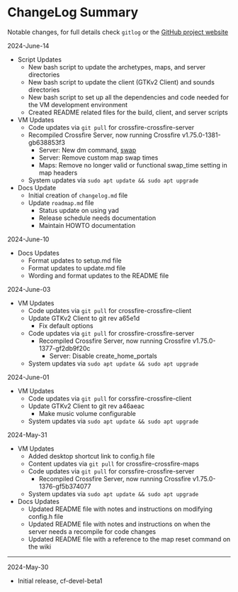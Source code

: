 # ChangeLog Summary

Notable changes, for full details check `gitlog` or the [GitHub project website](https://github.com/tannerrj/crossfire-devel-vm/commits/main/)

2024-June-14

  * Script Updates
    * New bash script to update the archetypes, maps, and server directories
    * New bash script to update the client (GTKv2 Client) and sounds directories
    * New bash script to set up all the dependencies and code needed for the VM development environment
    * Created README related files for the build, client, and server scripts
  * VM Updates
      * Code updates via `git pull` for crossfire-crossfire-server
      * Recompiled Crossfire Server, now running Crossfire v1.75.0-1381-gb638853f3
        * Server: New dm command, [swap](http://wiki.cross-fire.org/dokuwiki/doku.php/dm_commands#swap)
        * Server: Remove custom map swap times
        * Maps: Remove no longer valid or functional swap_time setting in map headers
      * System updates via `sudo apt update && sudo apt upgrade`
  * Docs Update
    * Initial creation of `changelog.md` file
    * Update `roadmap.md` file
      * Status update on using yad
      * Release schedule needs documentation
      * Maintain HOWTO documentation

2024-June-10

  * Docs Updates
    * Format updates to setup.md file
    * Format updates to update.md file
    * Wording and format updates to the README file

2024-June-03

  * VM Updates
    * Code updates via `git pull` for crossfire-crossfire-client
    * Update GTKv2 Client to git rev a65e1d
      * Fix default options
    * Code updates via `git pull` for crossfire-crossfire-server
      * Recompiled Crossfire Server, now running Crossfire v1.75.0-1377-gf2db9f20c
        * Server: Disable create_home_portals
    * System updates via `sudo apt update && sudo apt upgrade`

2024-June-01

  * VM Updates
    * Code updates via `git pull` for corssfire-crossfire-client
    * Update GTKv2 Client to git rev a46aeac
      * Make music volume configurable
    * System updates via `sudo apt update && sudo apt upgrade`

2024-May-31

  * VM Updates
    * Added desktop shortcut link to config.h file
    * Content updates via `git pull` for crossfire-crossfire-maps
    * Code updates via `git pull` for corssfire-crossfire-server
      * Recompiled Crossfire Server, now running Crossfire v1.75.0-1376-gf5b374077
    * System updates via `sudo apt update && sudo apt upgrade`
  * Docs Updates
    * Updated README file with notes and instructions on modifying config.h file
    * Updated README file with notes and instructions on when the server needs a recompile for code changes
    * Updated README file with a reference to the map reset command on the wiki

---

2024-May-30

  * Initial release, cf-devel-beta1

